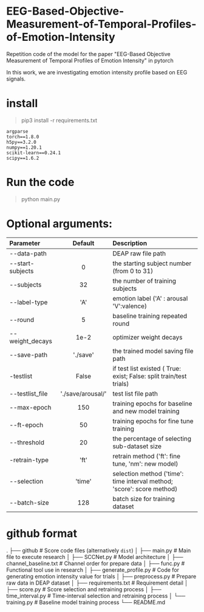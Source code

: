 # EEG-Based-Objective-Measurement-of-Temporal-Profiles-of-Emotion-Intensity
Repetition code of the model for the paper "EEG-Based Objective Measurement of Temporal Profiles of Emotion Intensity" in pytorch


In this work, we are investigating emotion intensity profile based on EEG signals.
# install
> pip3 install -r requirements.txt
```
argparse
torch==1.8.0
h5py==3.2.0
numpy==1.20.1
scikit-learn==0.24.1
scipy==1.6.2
```
# Run the code
> python main.py

# Optional arguments: 

| Parameter                 | Default       | Description   |	
| :------------------------ |:-------------:| :-------------|
| --data-path 	            |	           |DEAP raw file path
| --start-subjects          | 0           |the starting subject number (from 0 to 31)
| --subjects	              |	32	            |the number of training subjects
| --label-type  		        | 'A'	           | emotion label ('A' : arousal 'V':valence)
| --round 		              | 5             | baseline training repeated round
| --weight_decays 	        | 1e-2           | optimizer weight decays
| --save-path	              | './save'       | the trained model saving file path
| -testlist                 | False           | if test list existed ( True: exist; False: split train/test trials)
| --testlist_file           | './save/arousal/'  | test list file path
| --max-epoch               | 150            | training epochs for baseline and new model training
| --ft-epoch			             | 50 	           | training epochs for fine tune training
| --threshold			          | 20         | the percentage of selecting sub-dataset size 
| -retrain-type			             | 'ft'     	     | retrain method ('ft': fine tune, 'nm': new model)
| --selection		    | 'time'     	     | selection method ('time': time interval method; 'score': score method)
| --batch-size		      | 128     	   | batch size for training dataset

# github format
.
├── github                   # Score code files (alternatively `dist`)
│   ├── main.py              # Main file to execute research 
│   ├── SCCNet.py            # Model architecture
│   ├── channel_baseline.txt # Channel order for prepare data
│   ├── func.py              # Functional tool use in research
│   ├── generate_profile.py  # Code for generating emotion intensity value for trials
│   ├── preprocess.py        # Prepare raw data in DEAP dataset
│   ├── requirements.txt     # Requirement detail
│   ├── score.py             # Score selection and retraining process
│   ├── time_interval.py     # Time-interval selection and retraining process
│   └── training.py          # Baseline model training process
└── README.md



